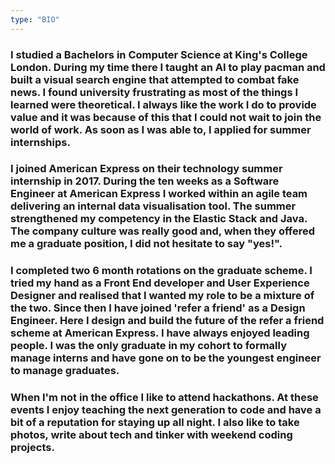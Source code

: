 ```yaml
---
type: "BIO"
---
```



### I studied  a Bachelors in Computer Science at King's College London. During my time there I taught an AI to play pacman and built a visual search engine that attempted to combat fake news. I found university frustrating as most of the things I learned were theoretical. I always like the work I do to provide value and it was because of this that I could not wait to join the world of work. As soon as I was able to, I applied for summer internships.

### I joined American Express on their technology summer internship in 2017. During the ten weeks as a Software Engineer at American Express I worked within an agile team delivering an internal data visualisation tool. The summer strengthened my competency in the Elastic Stack and Java. The company culture was really good and, when they offered me a graduate position, I did not hesitate to say "yes!".

### I completed two 6 month rotations on the graduate scheme. I tried my hand as a Front End developer and User Experience Designer and realised that I wanted my role to be a mixture of the two. Since then I have joined 'refer a friend' as a Design Engineer. Here I design and build the future of the refer a friend scheme at American Express. I have always enjoyed leading people. I was the only graduate in my cohort to formally manage interns and have gone on to be the youngest engineer to manage graduates. 

###  When I'm not in the office I like to attend hackathons. At these events I enjoy teaching the next generation to code and have a bit of a reputation for staying up all night. I also like to take photos, write about tech and tinker with weekend coding projects.
